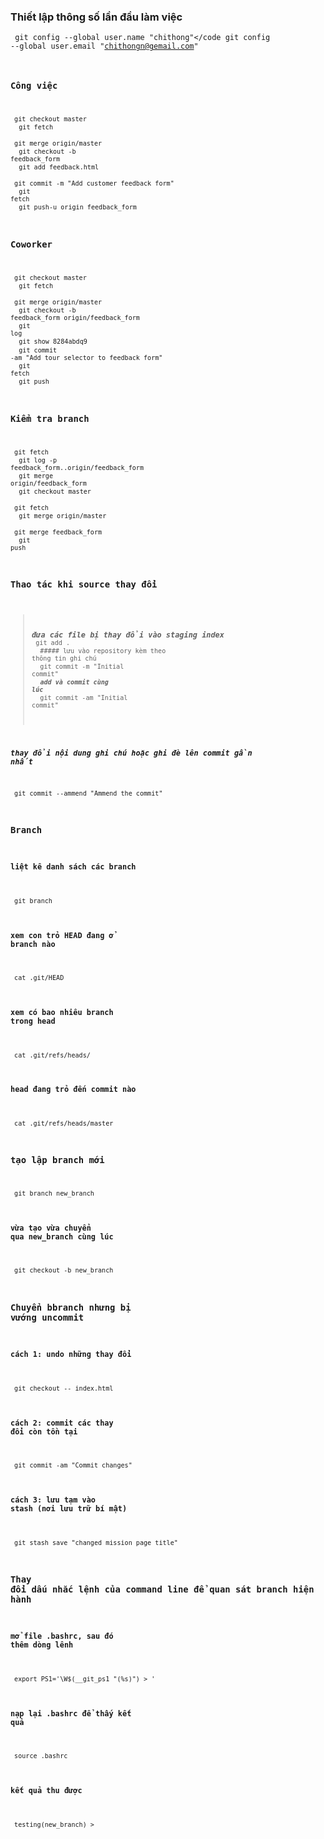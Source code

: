 ### Thiết lập thông số lần đầu làm việc
<code> git config --global user.name "chithong"</code
git config --global user.email "chithongn@gemail.com"
 
### Công việc
<code> git checkout master</code><br/>
<code> git fetch</code><br/>
<code> git merge origin/master</code><br/>
<code> git checkout -b feedback_form</code><br/>
<code> git add feedback.html</code><br/>
<code> git commit -m "Add customer feedback form"</code><br/>
<code> git fetch</code><br/>
<code> git push-u origin feedback_form</code><br/>
 
### Coworker
<code> git checkout master</code><br/>
<code> git fetch</code><br/>
<code> git merge origin/master</code><br/>
<code> git checkout -b feedback_form origin/feedback_form</code><br/>
<code> git log</code><br/>
<code> git show 8284abdq9</code><br/>
<code> git commit -am "Add tour selector to feedback form"</code><br/>
<code> git fetch</code><br/>
<code> git push</code><br/>
 
### Kiểm tra branch
<code> git fetch</code><br/>
<code> git log -p feedback_form..origin/feedback_form</code><br/>
<code> git merge origin/feedback_form</code><br/>
<code> git checkout master</code><br/>
<code> git fetch</code><br/>
<code> git merge origin/master</code><br/>
<code> git merge feedback_form</code><br/>
<code> git push</code><br/>

### Thao tác khi source thay đổi
> ***đưa các file bị thay đổi vào staging index***
<code> git add .</code><br/>
<code> ##### lưu vào repository kèm theo thông tin ghi chú</code><br/>
<code> git commit -m "Initial commit"</code><br/>
<code>  ***add và commit cùng lúc*** </code><br/>
<code> git commit -am "Initial commit"</code><br/>
 
***thay đổi nội dung ghi chú hoặc ghi đè lên commit gần nhất***

<code> git commit --ammend "Ammend the commit"</code>

### Branch
#### liệt kê danh sách các branch
<code> git branch</code>
 
#### xem con trỏ HEAD đang ở branch nào
<code> cat .git/HEAD</code>
 
#### xem có bao nhiêu branch trong head
<code> cat .git/refs/heads/</code>
 
#### head đang trỏ đến commit nào
<code> cat .git/refs/heads/master</code>
 
### tạo lập branch mới
<code> git branch new_branch</code>
#### vừa tạo vừa chuyển qua new_branch cùng lúc
<code> git checkout -b new_branch</code>

### Chuyển bbranch nhưng bị vướng uncommit
#### cách 1: undo những thay đổi
<code> git checkout -- index.html</code>
 
#### cách 2: commit các thay đổi còn tồn tại
<code> git commit -am "Commit changes"</code> 

#### cách 3: lưu tạm vào stash (nơi lưu trữ bí mật)
<code> git stash save "changed mission page title"</code> 

### Thay đổi dấu nhắc lệnh của command line để quan sát branch hiện hành
#### mở file .bashrc, sau đó thêm dòng lênh
<code> export PS1='\W$(__git_ps1 "(%s)") > '</code>
 
#### nạp lại .bashrc để thấy kết quả
<code> source .bashrc</code>
 
#### kết quả thu được
<code> testing(new_branch) ></code>
